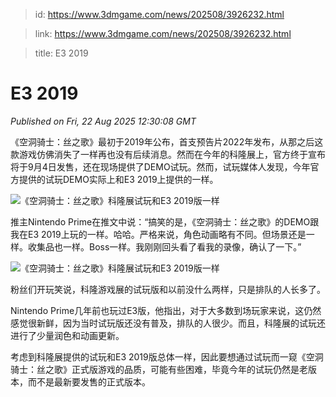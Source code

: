 > id: https://www.3dmgame.com/news/202508/3926232.html

> link: https://www.3dmgame.com/news/202508/3926232.html

> title: E3 2019

# E3 2019
_Published on Fri, 22 Aug 2025 12:30:08 GMT_

《空洞骑士：丝之歌》最初于2019年公布，首支预告片2022年发布，从那之后这款游戏仿佛消失了一样再也没有后续消息。然而在今年的科隆展上，官方终于宣布将于9月4日发售，还在现场提供了DEMO试玩。然而，试玩媒体人发现，今年官方提供的试玩DEMO实际上和E3 2019上提供的一样。

![《空洞骑士：丝之歌》科隆展试玩和E3 2019版一样](https://img.3dmgame.com/uploads/images/news/20250822/1755867167_904277.jpg)

推主Nintendo Prime在推文中说：“搞笑的是，《空洞骑士：丝之歌》的DEMO跟我在E3 2019上玩的一样。哈哈。严格来说，角色动画略有不同。但场景还是一样。收集品也一样。Boss一样。我刚刚回头看了看我的录像，确认了一下。”

![《空洞骑士：丝之歌》科隆展试玩和E3 2019版一样](https://img.3dmgame.com/uploads/images/news/20250822/1755867137_491848.webp)

粉丝们开玩笑说，科隆游戏展的试玩版和以前没什么两样，只是排队的人长多了。

Nintendo Prime几年前也玩过E3版，他指出，对于大多数到场玩家来说，这仍然感觉很新鲜，因为当时试玩版还没有普及，排队的人很少。而且，科隆展的试玩还进行了少量润色和动画更新。

考虑到科隆展提供的试玩和E3 2019版总体一样，因此要想通过试玩而一窥《空洞骑士：丝之歌》正式版游戏的品质，可能有些困难，毕竟今年的试玩仍然是老版本，而不是最新要发售的正式版本。
